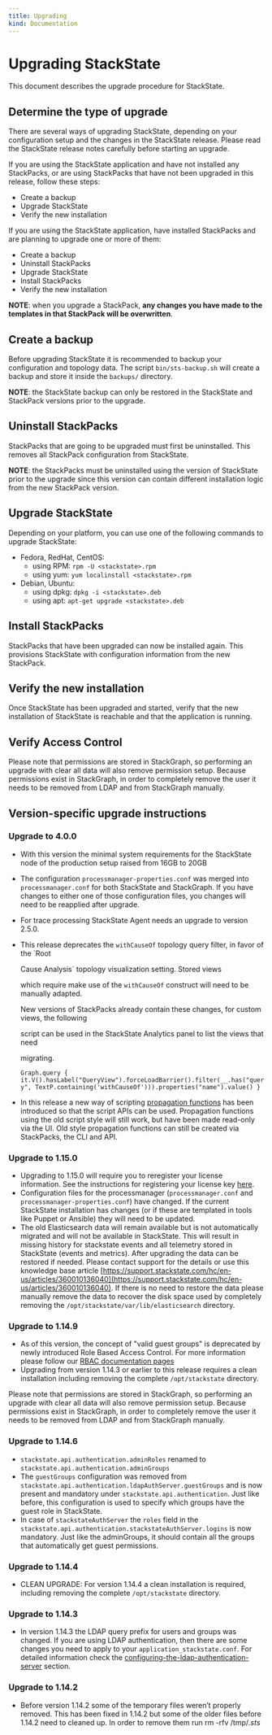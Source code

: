 ```yaml
---
title: Upgrading
kind: Documentation
---
```


# Upgrading StackState

This document describes the upgrade procedure for StackState.

## Determine the type of upgrade

There are several ways of upgrading StackState, depending on your configuration setup and the changes in the StackState release. Please read the StackState release notes carefully before starting an upgrade.

If you are using the StackState application and have not installed any StackPacks, or are using StackPacks that have not been upgraded in this release, follow these steps:

* Create a backup
* Upgrade StackState
* Verify the new installation

If you are using the StackState application, have installed StackPacks and are planning to upgrade one or more of them:

* Create a backup
* Uninstall StackPacks
* Upgrade StackState
* Install StackPacks
* Verify the new installation

**NOTE**: when you upgrade a StackPack, **any changes you have made to the templates in that StackPack will be overwritten**.

## Create a backup

Before upgrading StackState it is recommended to backup your configuration and topology data. The script `bin/sts-backup.sh` will create a backup and store it inside the `backups/` directory.

**NOTE**: the StackState backup can only be restored in the StackState and StackPack versions prior to the upgrade.

## Uninstall StackPacks

StackPacks that are going to be upgraded must first be uninstalled. This removes all StackPack configuration from StackState.

**NOTE**: the StackPacks must be uninstalled using the version of StackState prior to the upgrade since this version can contain different installation logic from the new StackPack version.

## Upgrade StackState

Depending on your platform, you can use one of the following commands to upgrade StackState:

* Fedora, RedHat, CentOS:
  * using RPM: `rpm -U <stackstate>.rpm`
  * using yum: `yum localinstall <stackstate>.rpm`
* Debian, Ubuntu:
  * using dpkg: `dpkg -i <stackstate>.deb`
  * using apt: `apt-get upgrade <stackstate>.deb`

## Install StackPacks

StackPacks that have been upgraded can now be installed again. This provisions StackState with configuration information from the new StackPack.

## Verify the new installation

Once StackState has been upgraded and started, verify that the new installation of StackState is reachable and that the application is running.

## Verify Access Control

Please note that permissions are stored in StackGraph, so performing an upgrade with clear all data will also remove permission setup. Because permissions exist in StackGraph, in order to completely remove the user it needs to be removed from LDAP and from StackGraph manually.

## Version-specific upgrade instructions

### Upgrade to 4.0.0

* With this version the minimal system requirements for the StackState node of the production setup raised from 16GB to 20GB
* The configuration `processmanager-properties.conf` was merged into `processmanager.conf` for both StackState and StackGraph. If you have changes to either one of those configuration files, you changes will need to be reapplied after upgrade.
* For trace processing StackState Agent needs an upgrade to version 2.5.0.
* This release deprecates the `withCauseOf` topology query filter, in favor of the \`Root

  Cause Analysis\` topology visualization setting. Stored views

  which require make use of the `withCauseOf` construct will need to be manually adapted.

  New versions of StackPacks already contain these changes, for custom views, the following

  script can be used in the StackState Analytics panel to list the views that need

  migrating.

  `Graph.query { it.V().hasLabel("QueryView").forceLoadBarrier().filter(__.has("query", TextP.containing('withCauseOf'))).properties("name").value() }`

* In this release a new way of scripting [propagation functions](../configure/propagation.md#propagation-function) has been introduced so that the script APIs can be used. Propagation functions using the old script style will still work, but have been made read-only via the UI. Old style propagation functions can still be created via StackPacks, the CLI and API.

### Upgrade to 1.15.0

* Upgrading to 1.15.0 will require you to reregister your license information. See the instructions for registering your license key [here](installation/configuration.md).
* Configuration files for the processmanager \(`processmanager.conf` and `processmanager-properties.conf`\) have changed. If the current StackState installation has changes \(or if these are templated in tools like Puppet or Ansible\) they will need to be updated.
* The old Elasticsearch data will remain available but is not automatically migrated and will not be available in StackState. This will result in missing history for stackstate events and all telemetry stored in StackState \(events and metrics\). After upgrading the data can be restored if needed. Please contact support for the details or use this knowledge base article [https://support.stackstate.com/hc/en-us/articles/360010136040](https://support.stackstate.com/hc/en-us/articles/360010136040). If there is no need to restore the data please manually remove the data to recover the disk space used by completely removing the `/opt/stackstate/var/lib/elasticsearch` directory.

### Upgrade to 1.14.9

* As of this version, the concept of "valid guest groups" is deprecated by newly introduced Role Based Access Control. For more information please follow our [RBAC documentation pages](../concepts/role_based_access_control.md)
* Upgrading from version 1.14.3 or earlier to this release requires a clean installation including removing the complete `/opt/stackstate` directory.

Please note that permissions are stored in StackGraph, so performing an upgrade with clear all data will also remove permission setup. Because permissions exist in StackGraph, in order to completely remove the user it needs to be removed from LDAP and from StackGraph manually.

### Upgrade to 1.14.6

* `stackstate.api.authentication.adminRoles` renamed to `stackstate.api.authentication.adminGroups`
* The `guestGroups` configuration was removed from `stackstate.api.authentication.ldapAuthServer.guestGroups` and is now present and mandatory under `stackstate.api.authentication`. Just like before, this configuration is used to specify which groups have the guest role in StackState.
* In case of `stackstateAuthServer` the `roles` field in the `stackstate.api.authentication.stackstateAuthServer.logins` is now mandatory. Just like the adminGroups, it should contain all the groups that automatically get guest permissions.

### Upgrade to 1.14.4

* CLEAN UPGRADE: For version 1.14.4 a clean installation is required, including removing the complete `/opt/stackstate` directory.

### Upgrade to 1.14.3

* In version 1.14.3 the LDAP query prefix for users and groups was changed. If you are using LDAP authentication, then there are some changes you need to apply to your `application_stackstate.conf`. For detailed information check the [configuring-the-ldap-authentication-server](../configure/how_to_configure_ldap_authentication.md) section.

### Upgrade to 1.14.2

* Before version 1.14.2 some of the temporary files weren’t properly removed. This has been fixed in 1.14.2 but some of the older files before 1.14.2 need to cleaned up. In order to remove them run rm -rfv /tmp/_.sts_

